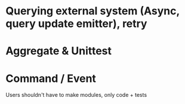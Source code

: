# Querying external system (Async, query update emitter), retry
# Aggregate & Unittest
# Command / Event


Users shouldn't have to make modules, only code + tests